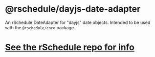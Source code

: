 # @rschedule/dayjs-date-adapter

An rSchedule DateAdapter for "dayjs" date objects. Intended to be used with the `@rschedule/core` package.

# [See the rSchedule repo for info](https://gitlab.com/john.carroll.p/rschedule)

